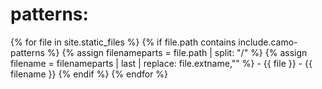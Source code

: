 # patterns:

{% for file in site.static_files %}
  {% if file.path contains include.camo-patterns %}
    {% assign filenameparts = file.path | split: "/" %}
    {% assign filename = filenameparts | last | replace: file.extname,"" %}
    - {{ file }}
    - {{ filename }}
  {% endif %}
{% endfor %}
